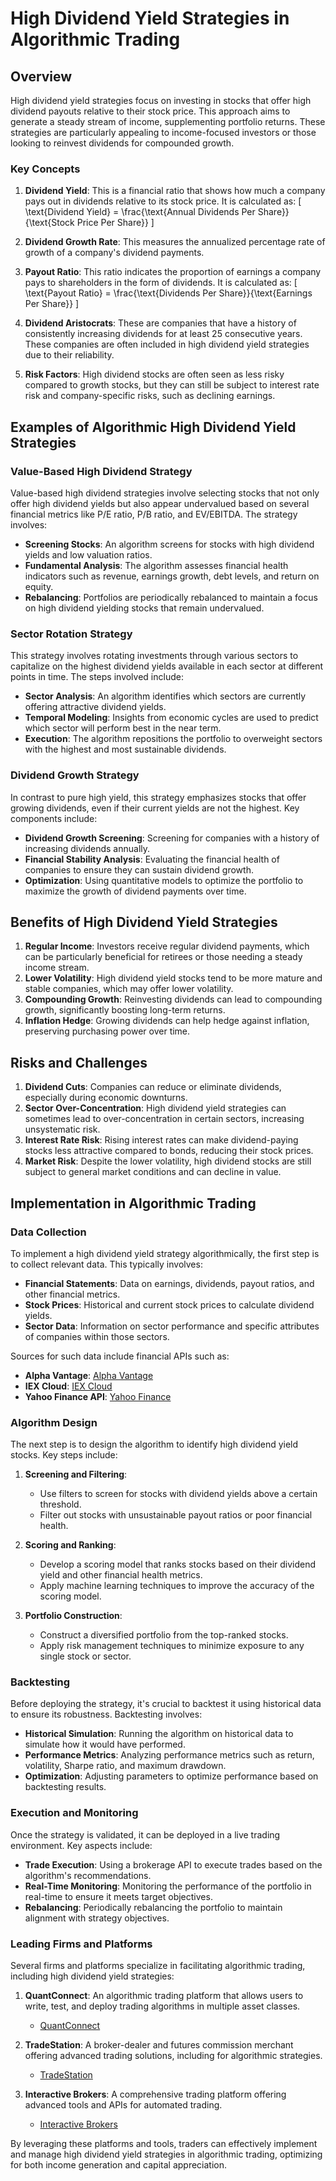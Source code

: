 # High Dividend Yield Strategies in Algorithmic Trading

## Overview

High dividend yield strategies focus on investing in stocks that offer high dividend payouts relative to their stock price. This approach aims to generate a steady stream of income, supplementing portfolio returns. These strategies are particularly appealing to income-focused investors or those looking to reinvest dividends for compounded growth.

### Key Concepts

1. **Dividend Yield**: This is a financial ratio that shows how much a company pays out in dividends relative to its stock price. It is calculated as:
   \[
   \text{Dividend Yield} = \frac{\text{Annual Dividends Per Share}}{\text{Stock Price Per Share}}
   \]

2. **Dividend Growth Rate**: This measures the annualized percentage rate of growth of a company's dividend payments.

3. **Payout Ratio**: This ratio indicates the proportion of earnings a company pays to shareholders in the form of dividends. It is calculated as:
   \[
   \text{Payout Ratio} = \frac{\text{Dividends Per Share}}{\text{Earnings Per Share}}
   \]

4. **Dividend Aristocrats**: These are companies that have a history of consistently increasing dividends for at least 25 consecutive years. These companies are often included in high dividend yield strategies due to their reliability.

5. **Risk Factors**: High dividend stocks are often seen as less risky compared to growth stocks, but they can still be subject to interest rate risk and company-specific risks, such as declining earnings.

## Examples of Algorithmic High Dividend Yield Strategies

### Value-Based High Dividend Strategy

Value-based high dividend strategies involve selecting stocks that not only offer high dividend yields but also appear undervalued based on several financial metrics like P/E ratio, P/B ratio, and EV/EBITDA. The strategy involves:

- **Screening Stocks**: An algorithm screens for stocks with high dividend yields and low valuation ratios.
- **Fundamental Analysis**: The algorithm assesses financial health indicators such as revenue, earnings growth, debt levels, and return on equity.
- **Rebalancing**: Portfolios are periodically rebalanced to maintain a focus on high dividend yielding stocks that remain undervalued.

### Sector Rotation Strategy

This strategy involves rotating investments through various sectors to capitalize on the highest dividend yields available in each sector at different points in time. The steps involved include:

- **Sector Analysis**: An algorithm identifies which sectors are currently offering attractive dividend yields.
- **Temporal Modeling**: Insights from economic cycles are used to predict which sector will perform best in the near term.
- **Execution**: The algorithm repositions the portfolio to overweight sectors with the highest and most sustainable dividends.

### Dividend Growth Strategy

In contrast to pure high yield, this strategy emphasizes stocks that offer growing dividends, even if their current yields are not the highest. Key components include:

- **Dividend Growth Screening**: Screening for companies with a history of increasing dividends annually.
- **Financial Stability Analysis**: Evaluating the financial health of companies to ensure they can sustain dividend growth.
- **Optimization**: Using quantitative models to optimize the portfolio to maximize the growth of dividend payments over time.

## Benefits of High Dividend Yield Strategies

1. **Regular Income**: Investors receive regular dividend payments, which can be particularly beneficial for retirees or those needing a steady income stream.
2. **Lower Volatility**: High dividend yield stocks tend to be more mature and stable companies, which may offer lower volatility.
3. **Compounding Growth**: Reinvesting dividends can lead to compounding growth, significantly boosting long-term returns.
4. **Inflation Hedge**: Growing dividends can help hedge against inflation, preserving purchasing power over time.

## Risks and Challenges

1. **Dividend Cuts**: Companies can reduce or eliminate dividends, especially during economic downturns.
2. **Sector Over-Concentration**: High dividend yield strategies can sometimes lead to over-concentration in certain sectors, increasing unsystematic risk.
3. **Interest Rate Risk**: Rising interest rates can make dividend-paying stocks less attractive compared to bonds, reducing their stock prices.
4. **Market Risk**: Despite the lower volatility, high dividend stocks are still subject to general market conditions and can decline in value.

## Implementation in Algorithmic Trading

### Data Collection

To implement a high dividend yield strategy algorithmically, the first step is to collect relevant data. This typically involves:

- **Financial Statements**: Data on earnings, dividends, payout ratios, and other financial metrics.
- **Stock Prices**: Historical and current stock prices to calculate dividend yields.
- **Sector Data**: Information on sector performance and specific attributes of companies within those sectors.

Sources for such data include financial APIs such as:

- **Alpha Vantage**: [Alpha Vantage](https://www.alphavantage.co/)
- **IEX Cloud**: [IEX Cloud](https://iexcloud.io/)
- **Yahoo Finance API**: [Yahoo Finance](https://finance.yahoo.com/)

### Algorithm Design

The next step is to design the algorithm to identify high dividend yield stocks. Key steps include:

1. **Screening and Filtering**:
   - Use filters to screen for stocks with dividend yields above a certain threshold.
   - Filter out stocks with unsustainable payout ratios or poor financial health.

2. **Scoring and Ranking**:
   - Develop a scoring model that ranks stocks based on their dividend yield and other financial health metrics.
   - Apply machine learning techniques to improve the accuracy of the scoring model.

3. **Portfolio Construction**:
   - Construct a diversified portfolio from the top-ranked stocks.
   - Apply risk management techniques to minimize exposure to any single stock or sector.

### Backtesting

Before deploying the strategy, it's crucial to backtest it using historical data to ensure its robustness. Backtesting involves:

- **Historical Simulation**: Running the algorithm on historical data to simulate how it would have performed.
- **Performance Metrics**: Analyzing performance metrics such as return, volatility, Sharpe ratio, and maximum drawdown.
- **Optimization**: Adjusting parameters to optimize performance based on backtesting results.

### Execution and Monitoring

Once the strategy is validated, it can be deployed in a live trading environment. Key aspects include:

- **Trade Execution**: Using a brokerage API to execute trades based on the algorithm's recommendations.
- **Real-Time Monitoring**: Monitoring the performance of the portfolio in real-time to ensure it meets target objectives.
- **Rebalancing**: Periodically rebalancing the portfolio to maintain alignment with strategy objectives.

### Leading Firms and Platforms

Several firms and platforms specialize in facilitating algorithmic trading, including high dividend yield strategies:

1. **QuantConnect**: An algorithmic trading platform that allows users to write, test, and deploy trading algorithms in multiple asset classes.
   - [QuantConnect](https://www.quantconnect.com/)

2. **TradeStation**: A broker-dealer and futures commission merchant offering advanced trading solutions, including for algorithmic strategies.
   - [TradeStation](https://www.tradestation.com/)

3. **Interactive Brokers**: A comprehensive trading platform offering advanced tools and APIs for automated trading.
   - [Interactive Brokers](https://www.interactivebrokers.com/)

By leveraging these platforms and tools, traders can effectively implement and manage high dividend yield strategies in algorithmic trading, optimizing for both income generation and capital appreciation.
